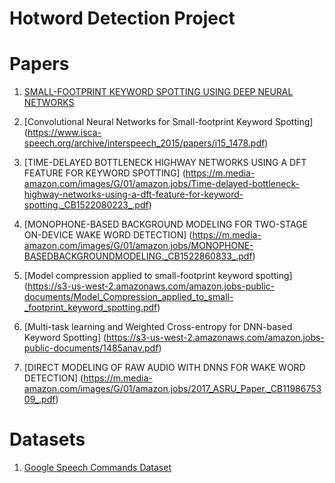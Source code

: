 # Hotword Detection Project

# Papers
1. [SMALL-FOOTPRINT KEYWORD SPOTTING USING DEEP NEURAL NETWORKS](https://static.googleusercontent.com/media/research.google.com/en//pubs/archive/42537.pdf)

2. [Convolutional Neural Networks for Small-footprint Keyword Spotting]
(https://www.isca-speech.org/archive/interspeech_2015/papers/i15_1478.pdf)

3. [TIME-DELAYED BOTTLENECK HIGHWAY NETWORKS USING A DFT FEATURE FOR KEYWORD SPOTTING] 
(https://m.media-amazon.com/images/G/01/amazon.jobs/Time-delayed-bottleneck-highway-networks-using-a-dft-feature-for-keyword-spotting._CB1522080223_.pdf)

4. [MONOPHONE-BASED BACKGROUND MODELING FOR TWO-STAGE ON-DEVICE WAKE WORD DETECTION] 
(https://m.media-amazon.com/images/G/01/amazon.jobs/MONOPHONE-BASEDBACKGROUNDMODELING._CB1522860833_.pdf)

5. [Model compression applied to small-footprint keyword spotting] 
(https://s3-us-west-2.amazonaws.com/amazon.jobs-public-documents/Model_Compression_applied_to_small-_footprint_keyword_spotting.pdf)

6. [Multi-task learning and Weighted Cross-entropy for DNN-based Keyword Spotting]
(https://s3-us-west-2.amazonaws.com/amazon.jobs-public-documents/1485anav.pdf)

7. [DIRECT MODELING OF RAW AUDIO WITH DNNS FOR WAKE WORD DETECTION]
(https://m.media-amazon.com/images/G/01/amazon.jobs/2017_ASRU_Paper._CB1198675309_.pdf)

# Datasets
1. [Google Speech Commands Dataset](https://ai.googleblog.com/2017/08/launching-speech-commands-dataset.html)
